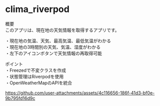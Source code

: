 # clima_riverpod

概要<br>
このアプリは、現在地の天気情報を取得するアプリです。<br>

・現在地の気温、天気、最高気温、最低気温がわかる<br>
・現在地の3時間別の天気、気温、湿度がわかる<br>
・左下のアイコンボタンで天気情報の再取得可能<br>

ポイント<br>
・Freezedで不変クラスを作成<br>
・状態管理はRiverpodを使用<br>
・OpenWeatherMapのAPIを統合<br>



https://github.com/user-attachments/assets/4c116656-186f-41d3-bf0e-9b795fd16d9c

